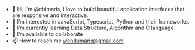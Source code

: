 - 👋 Hi, I’m @chimaris, I love to build beautiful application interfaces that are responsive and interactive.
- 👀 I’m interested in JavaScript, Typescript, Python and their frameworks. 
- 🌱 I’m currently learning Data Structure, Algorithm and C language
- 💞️ I’m available to collaborate
- 📫 How to reach me wendumaris@gmail.com

<!---
chimaris/chimaris is a ✨ special ✨ repository because its `README.md` (this file) appears on your GitHub profile.
You can click the Preview link to take a look at your changes.
--->

